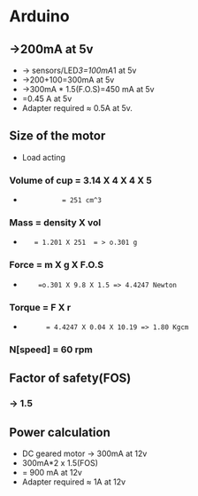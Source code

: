 # Arduino

## ->200mA at 5v
*  -> sensors/LED*3=100mA*1 at 5v
* ->200+100=300mA at 5v
* ->300mA * 1.5(F.O.S)=450 mA at 5v
* =0.45 A at 5v
* Adapter required ≈ 0.5A at 5v.


## Size of the motor

*  Load acting
###  Volume of cup = 3.14 X 4 X 4 X 5
*               = 251 cm^3
### Mass = density X vol
*        = 1.201 X 251  = > o.301 g
### Force = m X g X F.O.S
*         =o.301 X 9.8 X 1.5 => 4.4247 Newton
 ### Torque = F X r
*           = 4.4247 X 0.04 X 10.19 => 1.80 Kgcm
### N[speed] = 60 rpm

##  Factor of safety(FOS)
###  ->  1.5

## Power calculation 
* DC geared motor -> 300mA at 12v
* 300mA*2 x 1.5(FOS) 
* = 900 mA at 12v
*  Adapter required ≈ 1A at 12v
